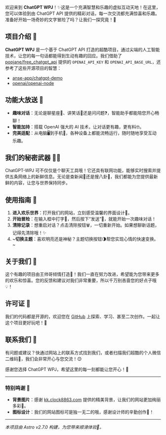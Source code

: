 欢迎来到 **ChatGPT WPJ**！✨这是一个充满智慧和乐趣的虚拟互动天地！在这里，您可以体验到由 ChatGPT API 提供的精彩对话，每一次交流都充满惊喜和乐趣。准备好开始一场奇妙的文字冒险了吗？让我们一探究竟！🌟

## 项目介绍 🧩

**ChatGPT WPJ** 是一个基于 ChatGPT API 打造的超酷项目，通过尖端的人工智能技术，让您的每一句话都能得到生动有趣的回应。我们借助了 [popjane/free\_chatgpt\_api](https://github.com/popjane/free_chatgpt_api) 提供的 `OPENAI_API_KEY` 和 `OPENAI_API_BASE_URL`，还参考了这些开源项目的智慧：

*   [anse-app/chatgpt-demo](https://github.com/anse-app/chatgpt-demo)
*   [openai/openai-node](https://github.com/openai/openai-node)

## 功能大放送 🎉

*   **趣味对话**：无论是聊星座🌟、讲笑话🤣还是问问题❓，智能助手都能陪您开心畅聊！
*   **智能加持**：搭载 OpenAI 强大的 AI 技术，让对话更有趣，更有料🤓。
*   **完美适配**：从电脑🖥️到手机📱，各种设备上都能流畅运行，随时随地享受互动乐趣。

## 我们的秘密武器 🕵️‍♂️

ChatGPT-WPJ 可不仅仅是个聊天工具哦！它还具有联网功能，能够实时搜索并提供五条网络上的新鲜信息。无论是查新闻📰还是搜八卦👀，我们都能为您提供最新鲜的内容，让您与世界保持同步。

## 使用指南 📖

1.  **进入欢乐世界**：打开我们的网站，立刻感受温馨的界面设计🌈。
2.  **开始冒险**：在输入框中打字📝，然后按下“发送”🚀，就能开始一次趣味对话！
3.  **清除记录**：想重启对话？点击清除按钮🗑️，一切重新开始。如果想聊新话题，记得先清除哦！✨
4.  ~**切换主题**：喜欢明亮还是神秘？主题切换按钮🌗帮您实现心情的快速变换。~

## 关于我们 🌟

这个有趣的项目由王帅哥倾情打造💪！我们一直在努力改进，希望能为您带来更多的欢乐和惊喜。您的反馈和建议对我们非常重要，所以千万别吝啬您的好点子哦💡！

## 许可证 📜

我们的代码都是开源的，欢迎您在 [GitHub](https://github.com/Peyjee-W) 上探索、学习、甚至二次创作。一起让这个项目更好玩吧！🎨

## 联系我们 📧

有问题或建议？快通过网站上的联系方式找到我们，或者扫描我们超酷的个人微信二维码📱，我们会非常开心与您交流！😊

感谢您选择 ChatGPT WPJ，希望这里的每一刻都能让您开心！🎈

* * *

### 特别鸣谢 🌺

*   **背景图片**：感谢 [kk.clock8863.com](https://kk.clock8863.com) 提供的精美背景，让我们的网站更加绚丽多彩🎨。
*   **图标设计**：我们的网站图标可是独一无二的哦，感谢设计师的辛勤创作💖！

* * *

_本项目由 Astro v2.7.0 构建，为您带来顺滑体验💫。_
